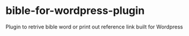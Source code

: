 # bible-for-wordpress-plugin
Plugin to retrive bible word or print out reference link built for Wordpress

